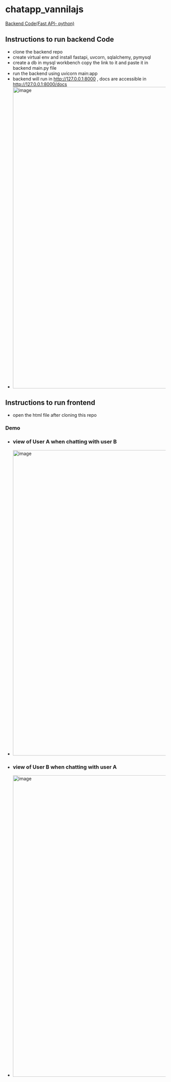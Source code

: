 # chatapp_vannilajs

[Backend Code(Fast API- python)](https://github.com/venkatesh1226/crazy_convo_fastapi)

## Instructions to run backend Code

- clone the backend repo
- create virtual env and install fastapi, uvcorn, sqlalchemy, pymysql
- create a db in mysql workbench copy the link to it and paste it in backend main.py file
- run the backend using uvicorn main:app
- backend will run in http://127.0.0.1:8000 , docs are accessible in http://127.0.0.1:8000/docs
- <img width="948" alt="image" src="https://github.com/venkatesh1226/chatapp_vannilajs/assets/51997864/9e890dc0-ddf3-4bfc-bf5b-1dbbfe771e7c">

## Instructions to run frontend
- open the html file after cloning this repo

### Demo

- ### view of User A when chatting with user B
- <img width="960" alt="image" src="https://github.com/venkatesh1226/chatapp_vannilajs/assets/51997864/b2bbdddd-70cd-4c4b-9656-bebfafa743ce">
- ### view of User B when chatting with user A
- <img width="948" alt="image" src="https://github.com/venkatesh1226/chatapp_vannilajs/assets/51997864/1c3a5637-0c10-4bec-b345-9b236851f183">


